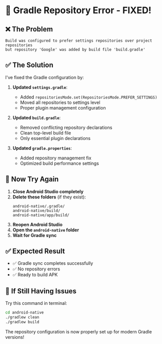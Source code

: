 # 🔧 Gradle Repository Error - FIXED!

## ❌ **The Problem**
```
Build was configured to prefer settings repositories over project repositories 
but repository 'Google' was added by build file 'build.gradle'
```

## ✅ **The Solution**
I've fixed the Gradle configuration by:

1. **Updated `settings.gradle`**:
   - Added `repositoriesMode.set(RepositoriesMode.PREFER_SETTINGS)`
   - Moved all repositories to settings level
   - Proper plugin management configuration

2. **Updated `build.gradle`**:
   - Removed conflicting repository declarations
   - Clean top-level build file
   - Only essential plugin declarations

3. **Updated `gradle.properties`**:
   - Added repository management fix
   - Optimized build performance settings

## 🚀 **Now Try Again**

1. **Close Android Studio completely**
2. **Delete these folders** (if they exist):
   ```
   android-native/.gradle/
   android-native/build/
   android-native/app/build/
   ```
3. **Reopen Android Studio**
4. **Open the `android-native` folder**
5. **Wait for Gradle sync**

## ✅ **Expected Result**
- ✅ Gradle sync completes successfully
- ✅ No repository errors
- ✅ Ready to build APK

## 🎯 **If Still Having Issues**
Try this command in terminal:
```bash
cd android-native
./gradlew clean
./gradlew build
```

The repository configuration is now properly set up for modern Gradle versions!